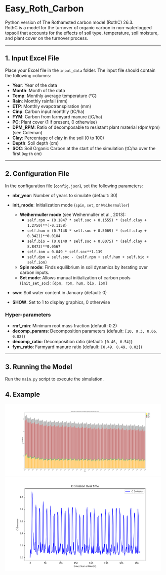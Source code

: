 # Easy_Roth_Carbon

Python version of The Rothamsted carbon model (RothC) 26.3.  
RothC is a model for the turnover of organic carbon in non-waterlogged topsoil that accounts for the effects of soil type, temperature, soil moisture, and plant cover on the turnover process.

---

## 1. Input Excel File

Place your Excel file in the `input_data` folder. The input file should contain the following columns:

- **Year**: Year of the data
- **Month**: Month of the data
- **Temp**: Monthly average temperature (°C)
- **Rain**: Monthly rainfall (mm)
- **ETP**: Monthly evapotranspiration (mm)
- **Cinp**: Carbon input monthly (tC/ha)
- **FYM**: Carbon from farmyard manure (tC/ha)
- **PC**: Plant cover (1 if present, 0 otherwise)
- **DPM_RPM**: Ratio of decomposable to resistant plant material (dpm/rpm) (see Coleman)
- **Clay**: Percentage of clay in the soil (0 to 100)
- **Depth**: Soil depth (cm)
- **SOC**: Soil Organic Carbon at the start of the simulation (tC/ha over the first `Depth` cm)

---

## 2. Configuration File

In the configuration file (`config.json`), set the following parameters:

- **nbr_year**: Number of years to simulate (default: 30)
- **init_mode**: Initialization mode (`spin`, `set`, or `Weihermuller`)
  - **Weihermuller mode** (see Weihermuller et al., 2013):
    - `self.rpm = (0.1847 * self.soc + 0.1555) * (self.clay + 1.2750)**(-0.1158)`
    - `self.hum = (0.7148 * self.soc + 0.5069) * (self.clay + 0.3421)**0.0184`
    - `self.bio = (0.0140 * self.soc + 0.0075) * (self.clay + 8.8473)**0.0567`
    - `self.iom = 0.049 * self.soc**1.139`
    - `self.dpm = self.soc - (self.rpm + self.hum + self.bio + self.iom)`
  - **Spin mode**: Finds equilibrium in soil dynamics by iterating over carbon inputs.
  - **Set mode**: Allows manual initialization of carbon pools (`init_set_soc`): `[dpm, rpm, hum, bio, iom]`

- **swc**: Soil water content in January (default: 0)
- **SHOW**: Set to 1 to display graphics, 0 otherwise

### Hyper-parameters

- **rmf_min**: Minimum root mass fraction (default: 0.2)
- **decomp_params**: Decomposition parameters (default: `[10, 0.3, 0.66, 0.02]`)
- **decomp_ratio**: Decomposition ratio (default: `[0.46, 0.54]`)
- **fym_ratio**: Farmyard manure ratio (default: `[0.49, 0.49, 0.02]`)

---

## 3. Running the Model

Run the `main.py` script to execute the simulation.

## 4. Example

![Alt text](output_data/example/carbon_stocks_per_pool.png)
![Alt text](output_data/example/emisiones_C_mensuales.png)
